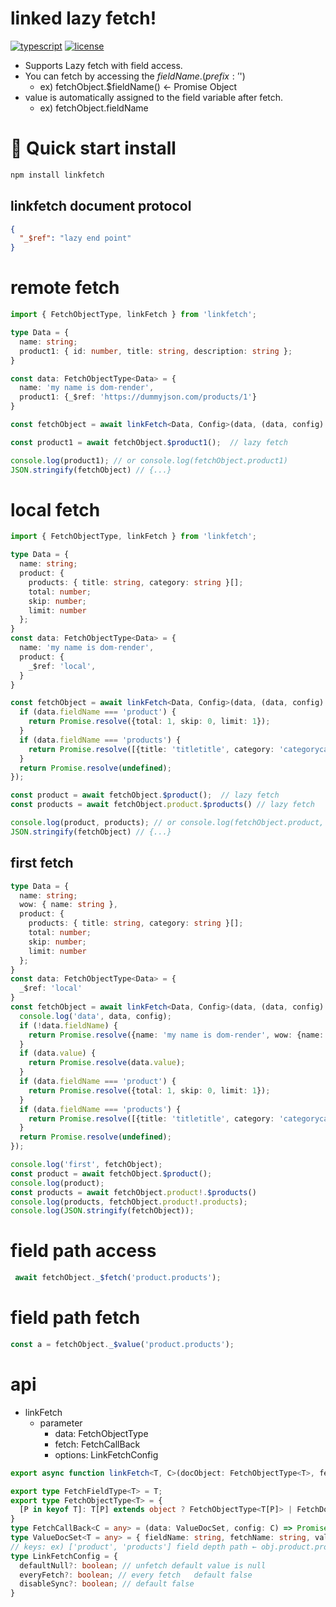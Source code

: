 linked lazy fetch!
===

[![typescript](https://img.shields.io/badge/-npm-black?logo=npm)](https://www.npmjs.com/package/linkfetch) [![license](https://img.shields.io/badge/license-MIT-green)](LICENSE.md)

* Supports Lazy fetch with field access.
* You can fetch by accessing the $fieldName.  (prefix: '$')
  * ex) fetchObject.$fieldName()  ← Promise Object
* value is automatically assigned to the field variable after fetch.
  * ex) fetchObject.fieldName

# 🚀 Quick start  install

```bash
npm install linkfetch
```

## linkfetch document protocol

```json
{
  "_$ref": "lazy end point"
}
```

# remote fetch

```typescript
import { FetchObjectType, linkFetch } from 'linkfetch';

type Data = {
  name: string;
  product1: { id: number, title: string, description: string };
}

const data: FetchObjectType<Data> = {
  name: 'my name is dom-render',
  product1: {_$ref: 'https://dummyjson.com/products/1'}
}

const fetchObject = await linkFetch<Data, Config>(data, (data, config) => fetch(data.doc!._$ref, {method: 'GET'}).then(it => it.json()));

const product1 = await fetchObject.$product1();  // lazy fetch

console.log(product1); // or console.log(fetchObject.product1)
JSON.stringify(fetchObject) // {...}
```

# local fetch

```typescript
import { FetchObjectType, linkFetch } from 'linkfetch';

type Data = {
  name: string;
  product: {
    products: { title: string, category: string }[];
    total: number;
    skip: number;
    limit: number
  };
}
const data: FetchObjectType<Data> = {
  name: 'my name is dom-render',
  product: {
    _$ref: 'local',
  }
}

const fetchObject = await linkFetch<Data, Config>(data, (data, config) => {
  if (data.fieldName === 'product') {
    return Promise.resolve({total: 1, skip: 0, limit: 1});
  }
  if (data.fieldName === 'products') {
    return Promise.resolve([{title: 'titletitle', category: 'categorycategory'}]);
  }
  return Promise.resolve(undefined);
});

const product = await fetchObject.$product();  // lazy fetch
const products = await fetchObject.product.$products() // lazy fetch

console.log(product, products); // or console.log(fetchObject.product, fetchObject.product.products)
JSON.stringify(fetchObject) // {...}
```

## first fetch
```typescript
type Data = {
  name: string;
  wow: { name: string },
  product: {
    products: { title: string, category: string }[];
    total: number;
    skip: number;
    limit: number
  };
}
const data: FetchObjectType<Data> = {
  _$ref: 'local'
}
const fetchObject = await linkFetch<Data, Config>(data, (data, config) => {
  console.log('data', data, config);
  if (!data.fieldName) {
    return Promise.resolve({name: 'my name is dom-render', wow: {name: 'wow'}});
  }
  if (data.value) {
    return Promise.resolve(data.value);
  }
  if (data.fieldName === 'product') {
    return Promise.resolve({total: 1, skip: 0, limit: 1});
  }
  if (data.fieldName === 'products') {
    return Promise.resolve([{title: 'titletitle', category: 'categorycategory'}]);
  }
  return Promise.resolve(undefined);
});

console.log('first', fetchObject);
const product = await fetchObject.$product();
console.log(product);
const products = await fetchObject.product!.$products()
console.log(products, fetchObject.product!.products);
console.log(JSON.stringify(fetchObject));
```

# field path access
```typescript
 await fetchObject._$fetch('product.products');
```
# field path fetch
```typescript
const a = fetchObject._$value('product.products');
```

# api
- linkFetch
    - parameter
        - data: FetchObjectType
        - fetch: FetchCallBack
        - options: LinkFetchConfig

```typescript
export async function linkFetch<T, C>(docObject: FetchObjectType<T>, fetch: FetchCallBack<C>, config?: { config?: C, linkFetchConfig?: LinkFetchConfig }): Promise<FetchObjectPromiseType<T, C>>{/*...*/};

export type FetchFieldType<T> = T;
export type FetchObjectType<T> = {
  [P in keyof T]: T[P] extends object ? FetchObjectType<T[P]> | FetchDoc : FetchFieldType<T[P]>;
}
type FetchCallBack<C = any> = (data: ValueDocSet, config: C) => Promise<any>;
type ValueDocSet<T = any> = { fieldName: string, fetchName: string, value?: T, doc?: FetchDoc,  keys: string[] };
// keys: ex) ['product', 'products'] field depth path ← obj.product.products
type LinkFetchConfig = {
  defaultNull?: boolean; // unfetch default value is null 
  everyFetch?: boolean; // every fetch   default false
  disableSync?: boolean; // default false 
} 
```
